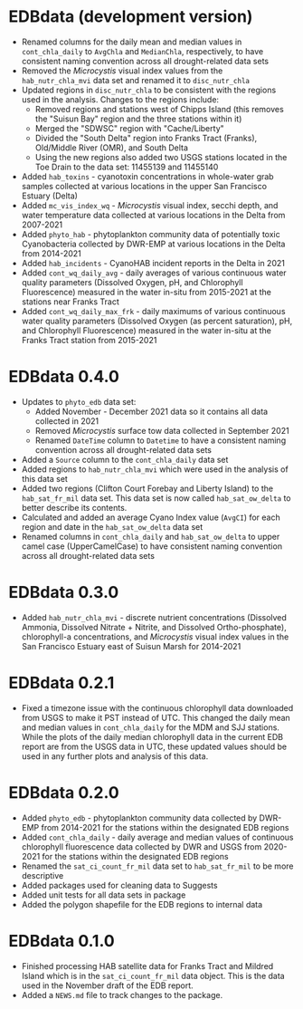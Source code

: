 # EDBdata (development version)

* Renamed columns for the daily mean and median values in `cont_chla_daily` to `AvgChla` and `MedianChla`, respectively, to have consistent naming convention across all drought-related data sets
* Removed the *Microcystis* visual index values from the `hab_nutr_chla_mvi` data set and renamed it to `disc_nutr_chla`
* Updated regions in `disc_nutr_chla` to be consistent with the regions used in the analysis. Changes to the regions include:
  * Removed regions and stations west of Chipps Island (this removes the "Suisun Bay" region and the three stations within it)
  * Merged the "SDWSC" region with "Cache/Liberty"
  * Divided the "South Delta" region into Franks Tract (Franks), Old/Middle River (OMR), and South Delta
  * Using the new regions also added two USGS stations located in the Toe Drain to the data set: 11455139 and 11455140
* Added `hab_toxins` - cyanotoxin concentrations in whole-water grab samples collected at various locations in the upper San Francisco Estuary (Delta)
* Added `mc_vis_index_wq` - *Microcystis* visual index, secchi depth, and water temperature data collected at various locations in the Delta from 2007-2021
* Added `phyto_hab` - phytoplankton community data of potentially toxic Cyanobacteria collected by DWR-EMP at various locations in the Delta from 2014-2021
* Added `hab_incidents` - CyanoHAB incident reports in the Delta in 2021
* Added `cont_wq_daily_avg` - daily averages of various continuous water quality parameters (Dissolved Oxygen, pH, and Chlorophyll Fluorescence) measured in the water in-situ from 2015-2021 at the stations near Franks Tract
* Added `cont_wq_daily_max_frk` - daily maximums of various continuous water quality parameters (Dissolved Oxygen (as percent saturation), pH, and Chlorophyll Fluorescence) measured in the water in-situ at the Franks Tract station from 2015-2021

# EDBdata 0.4.0

* Updates to `phyto_edb` data set:
  * Added November - December 2021 data so it contains all data collected in 2021
  * Removed *Microcystis* surface tow data collected in September 2021
  * Renamed `DateTime` column to `Datetime` to have a consistent naming convention across all drought-related data sets
* Added a `Source` column to the `cont_chla_daily` data set
* Added regions to `hab_nutr_chla_mvi` which were used in the analysis of this data set
* Added two regions (Clifton Court Forebay and Liberty Island) to the `hab_sat_fr_mil` data set. This data set is now called `hab_sat_ow_delta` to better describe its contents.
* Calculated and added an average Cyano Index value (`AvgCI`) for each region and date in the `hab_sat_ow_delta` data set
* Renamed columns in `cont_chla_daily` and `hab_sat_ow_delta` to upper camel case (UpperCamelCase) to have consistent naming convention across all drought-related data sets

# EDBdata 0.3.0

* Added `hab_nutr_chla_mvi` - discrete nutrient concentrations (Dissolved Ammonia, Dissolved Nitrate + Nitrite, and Dissolved Ortho-phosphate), chlorophyll-a concentrations, and *Microcystis* visual index values in the San Francisco Estuary east of Suisun Marsh for 2014-2021

# EDBdata 0.2.1

* Fixed a timezone issue with the continuous chlorophyll data downloaded from USGS to make it PST instead of UTC. This changed the daily mean and median values in `cont_chla_daily` for the MDM and SJJ stations. While the plots of the daily median chlorophyll data in the current EDB report are from the USGS data in UTC, these updated values should be used in any further plots and analysis of this data.

# EDBdata 0.2.0

* Added `phyto_edb` - phytoplankton community data collected by DWR-EMP from 2014-2021 for the stations within the designated EDB regions
* Added `cont_chla_daily` - daily average and median values of continuous chlorophyll fluorescence data collected by DWR and USGS from 2020-2021 for the stations within the designated EDB regions
* Renamed the `sat_ci_count_fr_mil` data set to `hab_sat_fr_mil` to be more descriptive
* Added packages used for cleaning data to Suggests
* Added unit tests for all data sets in package
* Added the polygon shapefile for the EDB regions to internal data

# EDBdata 0.1.0

* Finished processing HAB satellite data for Franks Tract and Mildred Island which is in the `sat_ci_count_fr_mil` data object. This is the data used in the November draft of the EDB report.
* Added a `NEWS.md` file to track changes to the package.
